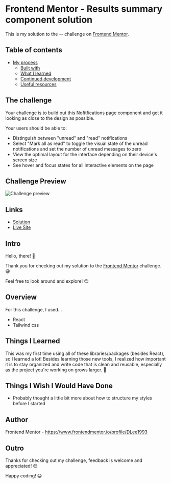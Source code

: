 # Frontend Mentor - Results summary component solution

This is my solution to the -- challenge on [Frontend Mentor](https://www.frontendmentor.io/challenges/rest-countries-api-with-color-theme-switcher-5cacc469fec04111f7b848ca).

## Table of contents

-   [My process](#overview)
    -   [Built with](#built-with)
    -   [What I learned](#what-i-learned)
    -   [Continued development](#continued-development)
    -   [Useful resources](#useful-resources)

## The challenge

Your challenge is to build out this Nofitfications page component and get it looking as close to the design as possible.

Your users should be able to:

-   Distinguish between "unread" and "read" notifications
-   Select "Mark all as read" to toggle the visual state of the unread notifications and set the number of unread messages to zero
-   View the optimal layout for the interface depending on their device's screen size
-   See hover and focus states for all interactive elements on the page

## Challenge Preview

![Challenge preview](src/design/desktop-preview.jpg)

## Links

-   [Solution](https://frontendmentor.io/solutions/)
-   [Live Site](https://dlee1993.github.io/FEM-Notifications-page/)

## Intro

Hello, there! 👋

Thank you for checking out my solution to the [Frontend Mentor](https://www.frontendmentor.io/challenges/invoice-app-i7KaLTQjl) challenge. 😀

Feel free to look around and explore! 😉

## Overview

For this challenge, I used...

-   React
-   Tailwind css

## Things I Learned

This was my first time using all of these libraries/packages (besides React), so I learned a lot! Besides learning those new tools, I realized how important it is to stay organized and write code that is clean and reusable, especially as the project you're working on grows larger. 🙂

## Things I Wish I Would Have Done

-   Probably thought a little bit more about how to structure my styles before I started

## Author

Frontend Mentor - https://www.frontendmentor.io/profile/DLee1993

## Outro

Thanks for checking out my challenge, feedback is welcome and appreciated! 😊

Happy coding! 😀
